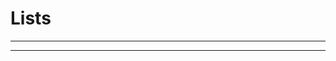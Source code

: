<link rel="stylesheet" href="{{baseUrl}}/css/programming.css">

<div class="website-content">
<div id="main">

# Lists

<include src="../lists-intro/text.md" /><hr><hr>

</div>
</div>